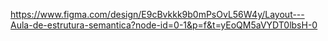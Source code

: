 https://www.figma.com/design/E9cBvkkk9b0mPsOvL56W4y/Layout---Aula-de-estrutura-semantica?node-id=0-1&p=f&t=yEoQM5aVYDT0lbsH-0

